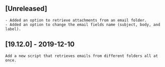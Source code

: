 ## [Unreleased]
    - Added an option to retrieve attachments from an email folder.
    - Added an option to change the email fields name (subject, body, and label).

## [19.12.0] - 2019-12-10
    Add a new script that retrieves emails from different folders all at once.